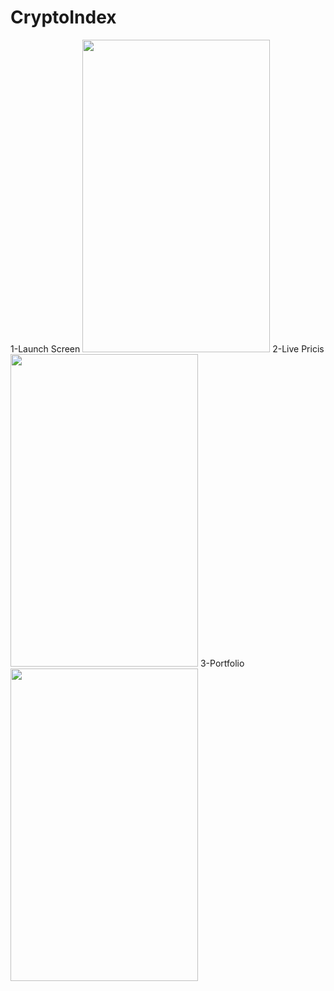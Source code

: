 
# CryptoIndex
1-Launch Screen
<img src="https://user-images.githubusercontent.com/58077232/175552827-93a4e760-67b0-4cf0-b889-a40b1fd79b53.png" width="300" height="500" />
2-Live Pricis
<img src="https://user-images.githubusercontent.com/58077232/175555348-6344fc42-ffff-4f68-8bde-6658daded331.png" width="300" height="500" />
3-Portfolio
<img src="https://user-images.githubusercontent.com/58077232/175556058-30294c92-6559-4fc7-8d06-27849b05c48b.png" width="300" height="500" />

